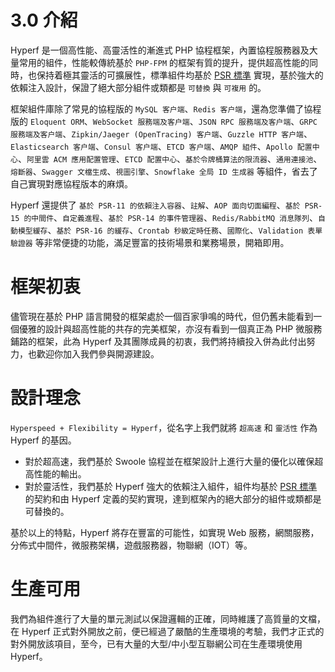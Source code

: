 # 3.0 介紹

Hyperf 是一個高性能、高靈活性的漸進式 PHP 協程框架，內置協程服務器及大量常用的組件，性能較傳統基於 `PHP-FPM` 的框架有質的提升，提供超高性能的同時，也保持着極其靈活的可擴展性，標準組件均基於 [PSR 標準](https://www.php-fig.org/psr) 實現，基於強大的依賴注入設計，保證了絕大部分組件或類都是 `可替換` 與 `可複用` 的。

框架組件庫除了常見的協程版的 `MySQL 客户端`、`Redis 客户端`，還為您準備了協程版的 `Eloquent ORM`、`WebSocket 服務端及客户端`、`JSON RPC 服務端及客户端`、`GRPC 服務端及客户端`、`Zipkin/Jaeger (OpenTracing) 客户端`、`Guzzle HTTP 客户端`、`Elasticsearch 客户端`、`Consul 客户端`、`ETCD 客户端`、`AMQP 組件`、`Apollo 配置中心`、`阿里雲 ACM 應用配置管理`、`ETCD 配置中心`、`基於令牌桶算法的限流器`、`通用連接池`、`熔斷器`、`Swagger 文檔生成`、`視圖引擎`、`Snowflake 全局 ID 生成器` 等組件，省去了自己實現對應協程版本的麻煩。

Hyperf 還提供了 `基於 PSR-11 的依賴注入容器`、`註解`、`AOP 面向切面編程`、`基於 PSR-15 的中間件`、`自定義進程`、`基於 PSR-14 的事件管理器`、`Redis/RabbitMQ 消息隊列`、`自動模型緩存`、`基於 PSR-16 的緩存`、`Crontab 秒級定時任務`、`國際化`、`Validation 表單驗證器` 等非常便捷的功能，滿足豐富的技術場景和業務場景，開箱即用。

# 框架初衷

儘管現在基於 PHP 語言開發的框架處於一個百家爭鳴的時代，但仍舊未能看到一個優雅的設計與超高性能的共存的完美框架，亦沒有看到一個真正為 PHP 微服務鋪路的框架，此為 Hyperf 及其團隊成員的初衷，我們將持續投入併為此付出努力，也歡迎你加入我們參與開源建設。

# 設計理念

`Hyperspeed + Flexibility = Hyperf`，從名字上我們就將 `超高速` 和 `靈活性` 作為 Hyperf 的基因。

- 對於超高速，我們基於 Swoole 協程並在框架設計上進行大量的優化以確保超高性能的輸出。
- 對於靈活性，我們基於 Hyperf 強大的依賴注入組件，組件均基於 [PSR 標準](https://www.php-fig.org/psr) 的契約和由 Hyperf 定義的契約實現，達到框架內的絕大部分的組件或類都是可替換的。

基於以上的特點，Hyperf 將存在豐富的可能性，如實現 Web 服務，網關服務，分佈式中間件，微服務架構，遊戲服務器，物聯網（IOT）等。

# 生產可用

我們為組件進行了大量的單元測試以保證邏輯的正確，同時維護了高質量的文檔，在 Hyperf 正式對外開放之前，便已經過了嚴酷的生產環境的考驗，我們才正式的對外開放該項目，至今，已有大量的大型/中小型互聯網公司在生產環境使用 Hyperf。
